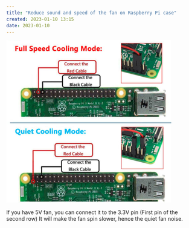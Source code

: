 ```yaml
---
title: "Reduce sound and speed of the fan on Raspberry Pi case"
created: 2023-01-10 13:15
date: 2023-01-10
---
```


![](attachments/Pasted%20image%2020230110131527.png)

If you have 5V fan, you can connect it to the 3.3V pin (First pin of the second row)
It will make the fan spin slower, hence the quiet fan noise.